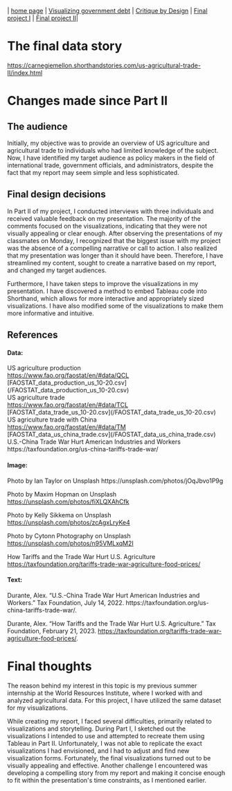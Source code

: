 | [home page](https://xlingliu.github.io/portfolio/) | [Visualizing government debt](/vizgovdebt.md) | [Critique by Design](/critiquebyDesign.md) | [Final project I](/final_project_I.md) | [Final project II](/final_project_II.md)|

# The final data story
<a href = "https://carnegiemellon.shorthandstories.com/us-agricultural-trade-II/index.html">https://carnegiemellon.shorthandstories.com/us-agricultural-trade-II/index.html</a>

# Changes made since Part II

## The audience
Initially, my objective was to provide an overview of US agriculture and agricultural trade to individuals who had limited knowledge of the subject.
Now, I have identified my target audience as policy makers in the field of international trade, government officials, and administrators, despite the fact that my report may seem simple and less sophisticated.

## Final design decisions
In Part II of my project, I conducted interviews with three individuals and received valuable feedback on my presentation. The majority of the comments focused on the visualizations, indicating that they were not visually appealing or clear enough. After observing the presentations of my classmates on Monday, I recognized that the biggest issue with my project was the absence of a compelling narrative or call to action. I also realized that my presentation was longer than it should have been. Therefore, I have streamlined my content, sought to create a narrative based on my report, and changed my target audiences. 

Furthermore, I have taken steps to improve the visualizations in my presentation. I have discovered a method to embed Tableau code into Shorthand, which allows for more interactive and appropriately sized visualizations. I have also modified some of the visualizations to make them more informative and intuitive. 

## References
<h4>Data:</h4>
US agriculture production<br>
<a href="https://www.fao.org/faostat/en/#data/QCL">https://www.fao.org/faostat/en/#data/QCL</a>
<br>
[FAOSTAT_data_production_us_10-20.csv](/FAOSTAT_data_production_us_10-20.csv)<br>
US agriculture trade<br>
<a href="https://www.fao.org/faostat/en/#data/TCL">https://www.fao.org/faostat/en/#data/TCL</a>
<br>
[FAOSTAT_data_trade_us_10-20.csv](/FAOSTAT_data_trade_us_10-20.csv)<br>
US agriculture trade with China<br>
<a href = "https://www.fao.org/faostat/en/#data/TM">https://www.fao.org/faostat/en/#data/TM</a>
<br>
[FAOSTAT_data_us_china_trade.csv](/FAOSTAT_data_us_china_trade.csv)<br>
U.S.-China Trade War Hurt American Industries and Workers<br>
https://taxfoundation.org/us-china-tariffs-trade-war/

<h4>Image:</h4>
Photo by Ian Taylor on Unsplash
https://unsplash.com/photos/jOqJbvo1P9g

Photo by Maxim Hopman on Unsplash
https://unsplash.com/photos/fiXLQXAhCfk

Photo by Kelly Sikkema on Unsplash
https://unsplash.com/photos/zcAgxLryKe4

Photo by Cytonn Photography on Unsplash
https://unsplash.com/photos/n95VMLxqM2I

How Tariffs and the Trade War Hurt U.S. Agriculture
https://taxfoundation.org/tariffs-trade-war-agriculture-food-prices/

<h4>Text:</h4>
Durante, Alex. “U.S.-China Trade War Hurt American Industries and Workers.” Tax Foundation, July 14, 2022. https://taxfoundation.org/us-china-tariffs-trade-war/.

Durante, Alex. “How Tariffs and the Trade War Hurt U.S. Agriculture.” Tax Foundation, February 21, 2023. https://taxfoundation.org/tariffs-trade-war-agriculture-food-prices/.

# Final thoughts
The reason behind my interest in this topic is my previous summer internship at the World Resources Institute, where I worked with and analyzed agricultural data. For this project, I have utilized the same dataset for my visualizations.

While creating my report, I faced several difficulties, primarily related to visualizations and storytelling. During Part I, I sketched out the visualizations I intended to use and attempted to recreate them using Tableau in Part II. Unfortunately, I was not able to replicate the exact visualizations I had envisioned, and I had to adjust and find new visualization forms. Fortunately, the final visualizations turned out to be visually appealing and effective. Another challenge I encountered was developing a compelling story from my report and making it concise enough to fit within the presentation's time constraints, as I mentioned earlier.





